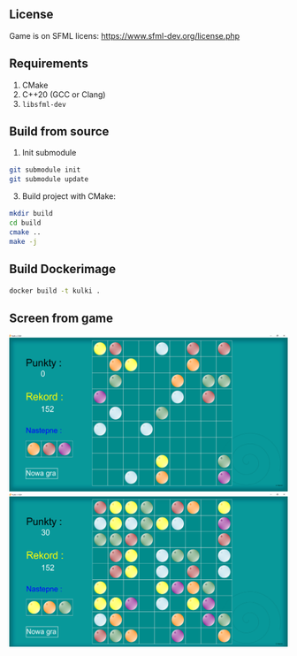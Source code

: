License
---
Game is on SFML licens:
https://www.sfml-dev.org/license.php

Requirements
---
1. CMake
2. C++20 (GCC or Clang)
3. `libsfml-dev`

Build from source
---

1. Init submodule
```sh
git submodule init
git submodule update
```

3. Build project with CMake:
```sh
mkdir build
cd build
cmake ..
make -j
```

Build Dockerimage
---
```sh
docker build -t kulki .
```

Screen from game
---
![alt text](https://github.com/wojciechmadry/Kulki/blob/master/Screen/game1.PNG)
![alt text](https://github.com/wojciechmadry/Kulki/blob/master/Screen/game2.PNG)
